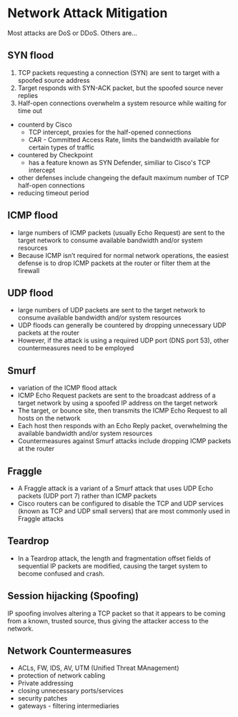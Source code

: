# Network Attack Mitigation

Most attacks are DoS or DDoS. Others are...

## SYN flood
1. TCP packets requesting a connection (SYN) are sent to target with a spoofed source address
2. Target responds with SYN-ACK packet, but the spoofed source never replies
3. Half-open connections overwhelm a system resource while waiting for time out

* counterd by Cisco
  * TCP intercept, proxies for the half-opened connections
  * CAR - Committed Access Rate, limits the bandwidth available for certain types of traffic
* countered by Checkpoint
  * has a feature known as SYN Defender, similiar to Cisco's TCP intercept
* other defenses include changeing the default maximum number of TCP half-open connections
* reducing timeout period

## ICMP flood
* large numbers of ICMP packets (usually Echo Request) are sent to the target network to consume available bandwidth and/or system resources
* Because ICMP isn’t required for normal network operations, the easiest defense is to drop ICMP packets at the router or filter them at the firewall

## UDP flood
* large numbers of UDP packets are sent to the target network to consume available bandwidth and/or system resources
* UDP floods can generally be countered by dropping unnecessary UDP packets at the router
* However, if the attack is using a required UDP port (DNS port 53), other countermeasures need to be employed

## Smurf
* variation of the ICMP flood attack
* ICMP Echo Request packets are sent to the broadcast address of a target network by using a spoofed IP address on the target network
* The target, or bounce site, then transmits the ICMP Echo Request to all hosts on the network
* Each host then responds with an Echo Reply packet, overwhelming the available bandwidth and/or system resources
* Countermeasures against Smurf attacks include dropping ICMP packets at the router

## Fraggle
* A Fraggle attack is a variant of a Smurf attack that uses UDP Echo packets (UDP port 7) rather than ICMP packets
* Cisco routers can be configured to disable the TCP and UDP services (known as TCP and UDP small servers) that are most commonly used in Fraggle attacks

## Teardrop
* In a Teardrop attack, the length and fragmentation offset fields of sequential IP packets are modified, causing the target system to become confused and crash.

## Session hijacking (Spoofing)

IP spoofing involves altering a TCP packet so that it appears to be coming from a known, trusted source, thus giving the attacker access to the network.

## Network Countermeasures
* ACLs, FW, IDS, AV, UTM (Unified Threat MAnagement)
* protection of network cabling
* Private addressing
* closing unnecessary ports/services
* security patches
* gateways - filtering intermediaries
